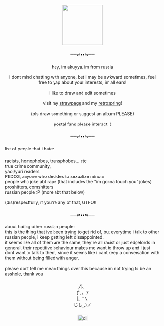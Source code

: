 <div align="center">
  <img height="130" src="https://media.tenor.com/ckvwQ2JeozsAAAAj/yellow-spinning-banana.gif"  />
</div>

###

<p align="center">──⇌••⇋──</p>

###

<p align="center">hey, im akuyya. im from russia<br><br> i dont mind chatting with anyone, but i may be awkward sometimes, feel free to yap about your interests, im all ears!<br><br>i like to draw and edit sometimes<br><br>visit my <a href="https://akuyyaa.straw.page/">strawpage</a> and my <a href="https://retrospring.net/@akuyya">retrospring</a>!<br><br>(pls draw something or suggest an album PLEASE)<br><br>postal fans please interact :(</p>

###

<p align="center">──⇌••⇋──</p>

###

<p align="left">list of people that i hate:</p>

###

<p align="left">racists, homophobes, transphobes... etc<br>true crime community,<br>yaoi/yuri readers<br>PEDOS, anyone who decides to sexualize minors<br>people who joke abt rape (that includes the "im gonna touch you" jokes)<br>proshitters, comshitters<br>russian people :P (more abt that below)<br><br>(dis)respectfully, if you're any of that, GTFO!!</p>

###

<p align="center">──⇌••⇋──</p>

###

<p align="left">about hating other russian people:<br>this is the thing that ive been trying to get rid of, but everytime i talk to other russian people, i keep getting left dissappointed.<br>it seems like all of them are the same, they're all racist or just edgelords in general. their repetitive behaviour makes me want to throw up and i just dont want to talk to them, since it seems like i cant keep a conversation with them without being filled with anger. <br><br>please dont tell me mean things over this because im not trying to be an asshole, thank you</p>

###

<p align="center">╱|、<br>                          (˚ˎ 。7  <br>                           |、˜〵          <br>                          じしˍ,)ノ</p>

###

<div align="center">
  <a href="https://discord.com/users/1068110505375432775" target="_blank">
    <img src="https://raw.githubusercontent.com/maurodesouza/profile-readme-generator/master/src/assets/icons/social/discord/default.svg" width="32" height="20" alt="discord logo"  />
  </a>
</div>

###
